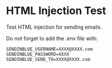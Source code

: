 # HTML Injection Test

Test HTML injection for sending emails.

Do not forget to add the .env file with:

```
SENDINBLUE_USERNAME=XXXX@XXXX.com
SENDINBLUE_PASSWORD=XXXX
SENDINBLUE_SEND_TO=XXXX@XXXX.com
```
